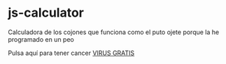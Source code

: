 # js-calculator

Calculadora de los cojones que funciona como el puto ojete porque la he programado en un peo

Pulsa aquí para tener cancer [VIRUS GRATIS](https://samuel2793.github.io/js-calculator/)
